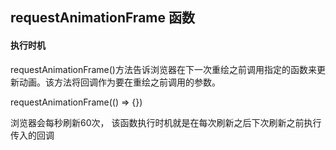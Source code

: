 ## requestAnimationFrame 函数
#### 执行时机
requestAnimationFrame()方法告诉浏览器在下一次重绘之前调用指定的函数来更新动画。该方法将回调作为要在重绘之前调用的参数。

requestAnimationFrame(() => {})

浏览器会每秒刷新60次， 该函数执行时机就是在每次刷新之后下次刷新之前执行传入的回调